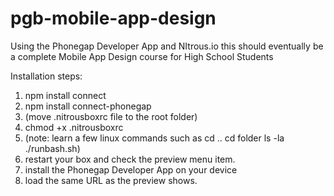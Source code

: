 pgb-mobile-app-design
=====================

Using the Phonegap Developer App and NItrous.io this should eventually be a complete Mobile App Design course for High School Students




Installation steps:
1. npm install connect
2. npm install connect-phonegap
3. (move .nitrousboxrc file to the root folder)
4. chmod +x .nitrousboxrc
5. (note: learn a few linux commands such as cd ..     cd folder     ls -la   ./runbash.sh)
6. restart your box and check the preview menu item.
7. install the Phonegap Developer App on your device
8. load the same URL as the preview shows.



